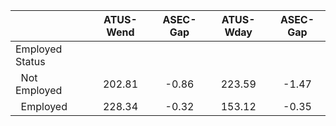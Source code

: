 
|                      |    ATUS-Wend |     ASEC-Gap |    ATUS-Wday |     ASEC-Gap |
| -------------------- | :----------: | :----------: | :----------: | :----------: |
| Employed Status      |              |              |              |              |
| &nbsp;&nbsp;Not Employed |       202.81 |        -0.86 |       223.59 |        -1.47 |
| &nbsp;&nbsp;Employed |       228.34 |        -0.32 |       153.12 |        -0.35 |

